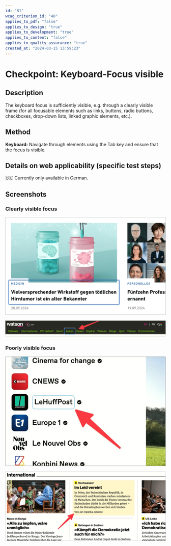 ```yaml
---
id: "81"
wcag_criterion_id: "40"
applies_to_pdf: "false"
applies_to_design: "true"
applies_to_development: "true"
applies_to_content: "false"
applies_to_quality_assurance: "true"
created_at: "2024-03-15 13:59:23"
---
```


# Checkpoint: Keyboard-Focus visible

## Description

The keyboard focus is sufficiently visible, e.g. through a clearly visible frame (for all focusable elements such as links, buttons, radio buttons, checkboxes, drop-down lists, linked graphic elements, etc.).

## Method

**Keyboard:** Navigate through elements using the Tab key and ensure that the focus is visible.

## Details on web applicability (specific test steps)

🇩🇪 Currently only available in German.

## Screenshots

### Clearly visible focus

![Clear outline of the focussed menu item](images/clear-outline-of-focussed-menu-item.png)

![Weiterer gut sichtbarer Fokus](images/weiterer-gut-sichtbarer-fokus.png)

### Poorly visible focus

![Kaum sichtbare Umrandung](images/kaum-sichtbare-umrandung.png)

![Kaum sichtbare Hintergrundfarbe](images/kaum-sichtbare-hintergrundfarbe.png)